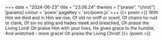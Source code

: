 +++
date = "2024-06-23"
title = "23.06.24"
themes = ["praise", "christ"]
[params]
  colour = 'poem'
  pageKey = 'src/poem.js'
+++
{{< poem >}}
With Him we died and in Him we rise,
Of old no sniff or scent,
Of chains no rust or clank,
Of sin no sting and hades meek and breached,
Oh praise the Living Lord!
Oh praise Him with your lives,
He gives grace to the humble,
And wretched - more grace!
Oh praise the Living Christ!
{{< /poem >}}